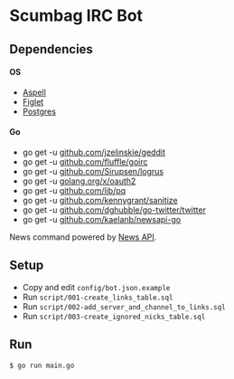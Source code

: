 # Scumbag IRC Bot

## Dependencies

#### OS
* [Aspell](http://aspell.net/)
* [Figlet](http://www.figlet.org/)
* [Postgres](https://www.postgresql.org/)

#### Go
* go get -u [github.com/jzelinskie/geddit](https://github.com/jzelinskie/geddit)
* go get -u [github.com/fluffle/goirc](https://github.com/fluffle/goirc)
* go get -u [github.com/Sirupsen/logrus](https://github.com/Sirupsen/logrus)
* go get -u [golang.org/x/oauth2](https://godoc.org/golang.org/x/oauth2)
* go get -u [github.com/lib/pq](https://github.com/lib/pq)
* go get -u [github.com/kennygrant/sanitize](https://github.com/kennygrant/sanitize)
* go get -u [github.com/dghubble/go-twitter/twitter](https://github.com/dghubble/go-twitter)
* go get -u [github.com/kaelanb/newsapi-go](https://github.com/kaelanb/newsapi-go)

News command powered by [News API](https://newsapi.org/).

## Setup

* Copy and edit `config/bot.json.example`
* Run `script/001-create_links_table.sql`
* Run `script/002-add_server_and_channel_to_links.sql`
* Run `script/003-create_ignored_nicks_table.sql`

## Run

`$ go run main.go`
